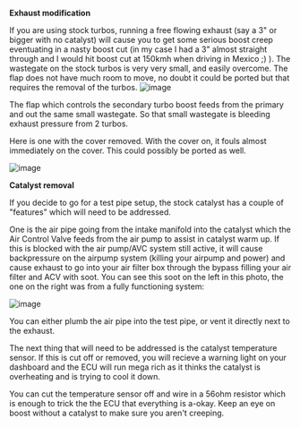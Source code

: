 **Exhaust modification**

If you are using stock turbos, running a free flowing exhaust (say a 3" or bigger with no catalyst) will cause you to get some serious boost creep eventuating in a nasty boost cut (in my case I had a 3" almost straight through and I would hit boost cut at 150kmh when driving in Mexico ;) ). The wastegate on the stock turbos is very very small, and easily overcome. The flap does not have much room to move, no doubt it could be ported but that requires the removal of the turbos.
![image](https://github.com/drbluetongue/eunoscosmo/assets/12694883/574cfae1-1895-4b1e-86e1-ccf57d15e1aa)

The flap which controls the secondary turbo boost feeds from the primary and out the same small wastegate. So that small wastegate is bleeding exhaust pressure from 2 turbos.

Here is one with the cover removed. With the cover on, it fouls almost immediately on the cover. This could possibly be ported as well.

![image](https://github.com/drbluetongue/eunoscosmo/assets/12694883/74301923-67ae-4c31-a8da-12c20fdc3ed3)


**Catalyst removal**

If you decide to go for a test pipe setup, the stock catalyst has a couple of "features" which will need to be addressed. 

One is the air pipe going from the intake manifold into the catalyst which the Air Control Valve feeds from the air pump to assist in catalyst warm up. If this is blocked with the air pump/AVC system still active, it will cause backpressure on the airpump system (killing your airpump and power) and cause exhaust to go into your air filter box through the bypass filling your air filter and ACV with soot. You can see this soot on the left in this photo, the one on the right was from a fully functioning system:

![image](https://github.com/drbluetongue/eunoscosmo/assets/12694883/933a338a-59bb-4a26-a3af-4210c5e983e0)

You can either plumb the air pipe into the test pipe, or vent it directly next to the exhaust.

The next thing that will need to be addressed is the catalyst temperature sensor. If this is cut off or removed, you will recieve a warning light on your dashboard and the ECU will run mega rich as it thinks the catalyst is overheating and is trying to cool it down. 

You can cut the temperature sensor off and wire in a 56ohm resistor which is enough to trick the the ECU that everything is a-okay. Keep an eye on boost without a catalyst to make sure you aren't creeping.
